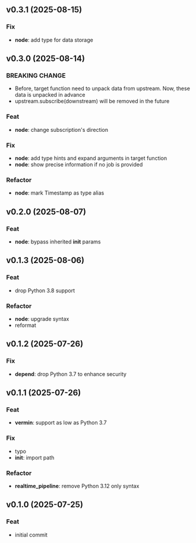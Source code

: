 ## v0.3.1 (2025-08-15)

### Fix

- **node**: add type for data storage

## v0.3.0 (2025-08-14)

### BREAKING CHANGE

- Before, target function need to unpack data from upstream. Now, these data is unpacked in advance
- upstream.subscribe(downstream) will be removed in the future

### Feat

- **node**: change subscription's direction

### Fix

- **node**: add type hints and expand arguments in target function
- **node**: show precise information if no job is provided

### Refactor

- **node**: mark Timestamp as type alias

## v0.2.0 (2025-08-07)

### Feat

- **node**: bypass inherited __init__ params

## v0.1.3 (2025-08-06)

### Feat

- drop Python 3.8 support

### Refactor

- **node**: upgrade syntax
- reformat

## v0.1.2 (2025-07-26)

### Fix

- **depend**: drop Python 3.7 to enhance security

## v0.1.1 (2025-07-26)

### Feat

- **vermin**: support as low as Python 3.7

### Fix

- typo
- **__init__**: import path

### Refactor

- **realtime_pipeline**: remove Python 3.12 only syntax

## v0.1.0 (2025-07-25)

### Feat

- initial commit
